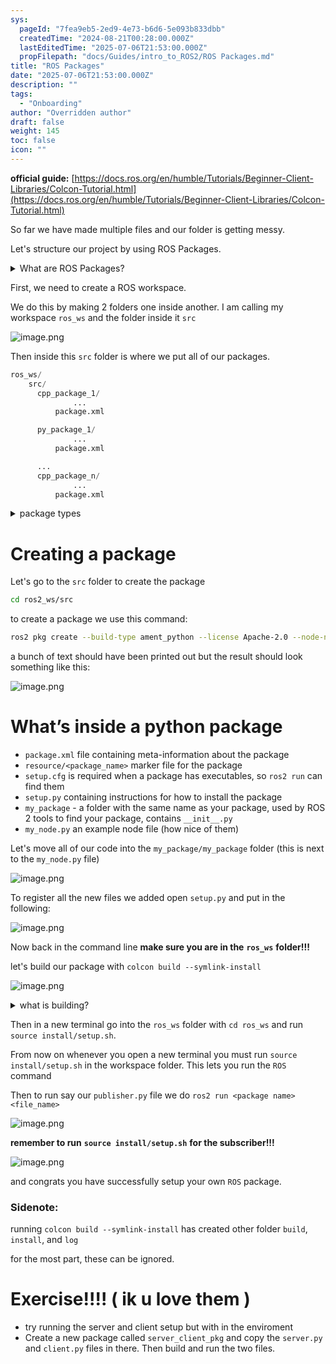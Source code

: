 ```yaml
---
sys:
  pageId: "7fea9eb5-2ed9-4e73-b6d6-5e093b833dbb"
  createdTime: "2024-08-21T00:28:00.000Z"
  lastEditedTime: "2025-07-06T21:53:00.000Z"
  propFilepath: "docs/Guides/intro_to_ROS2/ROS Packages.md"
title: "ROS Packages"
date: "2025-07-06T21:53:00.000Z"
description: ""
tags:
  - "Onboarding"
author: "Overridden author"
draft: false
weight: 145
toc: false
icon: ""
---
```


**official guide:** [https://docs.ros.org/en/humble/Tutorials/Beginner-Client-Libraries/Colcon-Tutorial.html](https://docs.ros.org/en/humble/Tutorials/Beginner-Client-Libraries/Colcon-Tutorial.html)

So far we have made multiple files and our folder is getting messy.

Let's structure our project by using ROS Packages.

<details>
      <summary>What are ROS Packages?</summary>
      ROS Packages are, as the name implies, packages of code that are highly sharable between ROS developers.
  </details>

First, we need to create a ROS workspace.

We do this by making 2 folders one inside another. I am calling my workspace `ros_ws` and the folder inside it `src`

![image.png](https://prod-files-secure.s3.us-west-2.amazonaws.com/d518164a-d88e-44d1-a4ee-3adb3bd8bce0/70706947-fd18-4537-a67b-e12946812d31/image.png?X-Amz-Algorithm=AWS4-HMAC-SHA256&X-Amz-Content-Sha256=UNSIGNED-PAYLOAD&X-Amz-Credential=ASIAZI2LB4667FHZYXC6%2F20250804%2Fus-west-2%2Fs3%2Faws4_request&X-Amz-Date=20250804T111021Z&X-Amz-Expires=3600&X-Amz-Security-Token=IQoJb3JpZ2luX2VjEAsaCXVzLXdlc3QtMiJHMEUCIQDMeNe%2FcbsOMe7GzxxDS9bFwXlPMGtDAdbB6cNqUw3dgQIgSsc5JDQfMK1DUjfNeL57W0vE0VPrMCyPZf6611mV8%2F8q%2FwMIRBAAGgw2Mzc0MjMxODM4MDUiDIH0eeDBLX5gaKnpKSrcAxUL36qgEZmYjXZDuk%2B4WEGpdSclel69v80UeNYW37tdQJfV0xHuJCoYcTHsMlcXRbUtNCIZCD4x0bznZdOU8hrXs%2BUS%2FkFzJOzRU94mwrwf8ugkQl3zRIXeUlBd7Us2LYq5s1aARhi5IkDXbhUzrVqtMGeC27Ar%2Bthl23%2BueViE0gxXOcihQfVVb6frdKYW9ZQrQSxQEUEZdbNyG%2BFJZhQ6xvS2NnkrNgxV4PQ9WWFYKcBImI1098BrIpLQIJQT3gCf6%2BwjiH93SBQYeZ0z0NmQCf0o6GQSD%2BoH%2FU9pYq%2BglZzIGZosyDZKN8OGctBeUi7YEZMo9eCM1x7mWCx%2FVbCKsMT2JGf6d8fZADrb%2B4Y5XPOemJ8ExxSn%2FOD2wBqfHmCPYh5jSe4Z9xDYBj2FCYSG35BD7WExIOUfmzxmeWAZUCKQN25XWfqRm2BHGw8zH6If3BQUvMnhmIwyz6RXGYKJc97bxIb1wIizIyyot46t9RRSrObHXkMCuoUfTMwqFekw%2FDLjjdbkMAygTqqfKg7e%2BWF%2BK7ET0S0S7uDEeKpU1aeOvk1NOwt7PeB%2BS%2BAGq4dKDxL48yQJ71dapQKP93hsODSGuDDDShSyM2JPQp9rhDqnzElSF%2BY6HNTyMNmmwsQGOqUBE6Daf9j7mRLF67JyQ7jYsotJGyErinHI2wV6J2%2FUaYegubvjnsPV4nXGLdt5gVqclhVjnlYAmHH2Xraz3BuGNuEsTfHJ%2BjuWQMPOg30yNdITYVA5wJmpia%2B6ZmQoFCC82Xv6C8WX1G5sRVyyYLJTfsORa0bBUSYDrolm3UI8bEBwoG0TXwgoTR0P3d%2FDySEk%2BIfdEQGNmfODsU9GlJ%2FFuXhmB1Hn&X-Amz-Signature=d35232a54727427e87c35a4c770272ab4af8ce4414a3c8045d08499011375487&X-Amz-SignedHeaders=host&x-amz-checksum-mode=ENABLED&x-id=GetObject)

Then inside this `src` folder is where we put all of our packages.

```python
ros_ws/
    src/
      cpp_package_1/
		      ...
          package.xml

      py_package_1/
		      ...
          package.xml

      ...
      cpp_package_n/
		      ...
          package.xml

```

<details>

<summary>package types</summary>

packages can be either `C++` or python.

the intern file structure is different for each but for this guide we will stick to creating python packages

</details>

# Creating a package

Let's go to the `src` folder to create the package

```bash
cd ros2_ws/src
```

to create a package we use this command:

```bash
ros2 pkg create --build-type ament_python --license Apache-2.0 --node-name my_node my_package
```

a bunch of text should have been printed out but the result should look something like this:

![image.png](https://prod-files-secure.s3.us-west-2.amazonaws.com/d518164a-d88e-44d1-a4ee-3adb3bd8bce0/e6cf1e3f-8512-4a3e-b131-079f800bf3e8/image.png?X-Amz-Algorithm=AWS4-HMAC-SHA256&X-Amz-Content-Sha256=UNSIGNED-PAYLOAD&X-Amz-Credential=ASIAZI2LB4667FHZYXC6%2F20250804%2Fus-west-2%2Fs3%2Faws4_request&X-Amz-Date=20250804T111021Z&X-Amz-Expires=3600&X-Amz-Security-Token=IQoJb3JpZ2luX2VjEAsaCXVzLXdlc3QtMiJHMEUCIQDMeNe%2FcbsOMe7GzxxDS9bFwXlPMGtDAdbB6cNqUw3dgQIgSsc5JDQfMK1DUjfNeL57W0vE0VPrMCyPZf6611mV8%2F8q%2FwMIRBAAGgw2Mzc0MjMxODM4MDUiDIH0eeDBLX5gaKnpKSrcAxUL36qgEZmYjXZDuk%2B4WEGpdSclel69v80UeNYW37tdQJfV0xHuJCoYcTHsMlcXRbUtNCIZCD4x0bznZdOU8hrXs%2BUS%2FkFzJOzRU94mwrwf8ugkQl3zRIXeUlBd7Us2LYq5s1aARhi5IkDXbhUzrVqtMGeC27Ar%2Bthl23%2BueViE0gxXOcihQfVVb6frdKYW9ZQrQSxQEUEZdbNyG%2BFJZhQ6xvS2NnkrNgxV4PQ9WWFYKcBImI1098BrIpLQIJQT3gCf6%2BwjiH93SBQYeZ0z0NmQCf0o6GQSD%2BoH%2FU9pYq%2BglZzIGZosyDZKN8OGctBeUi7YEZMo9eCM1x7mWCx%2FVbCKsMT2JGf6d8fZADrb%2B4Y5XPOemJ8ExxSn%2FOD2wBqfHmCPYh5jSe4Z9xDYBj2FCYSG35BD7WExIOUfmzxmeWAZUCKQN25XWfqRm2BHGw8zH6If3BQUvMnhmIwyz6RXGYKJc97bxIb1wIizIyyot46t9RRSrObHXkMCuoUfTMwqFekw%2FDLjjdbkMAygTqqfKg7e%2BWF%2BK7ET0S0S7uDEeKpU1aeOvk1NOwt7PeB%2BS%2BAGq4dKDxL48yQJ71dapQKP93hsODSGuDDDShSyM2JPQp9rhDqnzElSF%2BY6HNTyMNmmwsQGOqUBE6Daf9j7mRLF67JyQ7jYsotJGyErinHI2wV6J2%2FUaYegubvjnsPV4nXGLdt5gVqclhVjnlYAmHH2Xraz3BuGNuEsTfHJ%2BjuWQMPOg30yNdITYVA5wJmpia%2B6ZmQoFCC82Xv6C8WX1G5sRVyyYLJTfsORa0bBUSYDrolm3UI8bEBwoG0TXwgoTR0P3d%2FDySEk%2BIfdEQGNmfODsU9GlJ%2FFuXhmB1Hn&X-Amz-Signature=88d9f78b29abd9adcd1328afa7522dd78506de4ea8b92f247b37f361ca571f3b&X-Amz-SignedHeaders=host&x-amz-checksum-mode=ENABLED&x-id=GetObject)

# What’s inside a python package

- `package.xml` file containing meta-information about the package
- `resource/<package_name>` marker file for the package
- `setup.cfg` is required when a package has executables, so `ros2 run` can find them
- `setup.py` containing instructions for how to install the package
- `my_package` - a folder with the same name as your package, used by ROS 2 tools to find your package, contains `__init__.py`
- `my_node.py` an example node file (how nice of them)

Let's move all of our code into the `my_package/my_package` folder (this is next to the `my_node.py` file)

![image.png](https://prod-files-secure.s3.us-west-2.amazonaws.com/d518164a-d88e-44d1-a4ee-3adb3bd8bce0/9ce58f11-0da9-4d3e-b86d-506a9685d378/image.png?X-Amz-Algorithm=AWS4-HMAC-SHA256&X-Amz-Content-Sha256=UNSIGNED-PAYLOAD&X-Amz-Credential=ASIAZI2LB4667FHZYXC6%2F20250804%2Fus-west-2%2Fs3%2Faws4_request&X-Amz-Date=20250804T111021Z&X-Amz-Expires=3600&X-Amz-Security-Token=IQoJb3JpZ2luX2VjEAsaCXVzLXdlc3QtMiJHMEUCIQDMeNe%2FcbsOMe7GzxxDS9bFwXlPMGtDAdbB6cNqUw3dgQIgSsc5JDQfMK1DUjfNeL57W0vE0VPrMCyPZf6611mV8%2F8q%2FwMIRBAAGgw2Mzc0MjMxODM4MDUiDIH0eeDBLX5gaKnpKSrcAxUL36qgEZmYjXZDuk%2B4WEGpdSclel69v80UeNYW37tdQJfV0xHuJCoYcTHsMlcXRbUtNCIZCD4x0bznZdOU8hrXs%2BUS%2FkFzJOzRU94mwrwf8ugkQl3zRIXeUlBd7Us2LYq5s1aARhi5IkDXbhUzrVqtMGeC27Ar%2Bthl23%2BueViE0gxXOcihQfVVb6frdKYW9ZQrQSxQEUEZdbNyG%2BFJZhQ6xvS2NnkrNgxV4PQ9WWFYKcBImI1098BrIpLQIJQT3gCf6%2BwjiH93SBQYeZ0z0NmQCf0o6GQSD%2BoH%2FU9pYq%2BglZzIGZosyDZKN8OGctBeUi7YEZMo9eCM1x7mWCx%2FVbCKsMT2JGf6d8fZADrb%2B4Y5XPOemJ8ExxSn%2FOD2wBqfHmCPYh5jSe4Z9xDYBj2FCYSG35BD7WExIOUfmzxmeWAZUCKQN25XWfqRm2BHGw8zH6If3BQUvMnhmIwyz6RXGYKJc97bxIb1wIizIyyot46t9RRSrObHXkMCuoUfTMwqFekw%2FDLjjdbkMAygTqqfKg7e%2BWF%2BK7ET0S0S7uDEeKpU1aeOvk1NOwt7PeB%2BS%2BAGq4dKDxL48yQJ71dapQKP93hsODSGuDDDShSyM2JPQp9rhDqnzElSF%2BY6HNTyMNmmwsQGOqUBE6Daf9j7mRLF67JyQ7jYsotJGyErinHI2wV6J2%2FUaYegubvjnsPV4nXGLdt5gVqclhVjnlYAmHH2Xraz3BuGNuEsTfHJ%2BjuWQMPOg30yNdITYVA5wJmpia%2B6ZmQoFCC82Xv6C8WX1G5sRVyyYLJTfsORa0bBUSYDrolm3UI8bEBwoG0TXwgoTR0P3d%2FDySEk%2BIfdEQGNmfODsU9GlJ%2FFuXhmB1Hn&X-Amz-Signature=cb38125b040bf0a5cae321db856c24434063eab6b4c05b66a62f512385170d27&X-Amz-SignedHeaders=host&x-amz-checksum-mode=ENABLED&x-id=GetObject)

To register all the new files we added open `setup.py` and put in the following:

![image.png](https://prod-files-secure.s3.us-west-2.amazonaws.com/d518164a-d88e-44d1-a4ee-3adb3bd8bce0/1cd7c262-4cae-4496-9d75-c178537d24a2/image.png?X-Amz-Algorithm=AWS4-HMAC-SHA256&X-Amz-Content-Sha256=UNSIGNED-PAYLOAD&X-Amz-Credential=ASIAZI2LB4667FHZYXC6%2F20250804%2Fus-west-2%2Fs3%2Faws4_request&X-Amz-Date=20250804T111022Z&X-Amz-Expires=3600&X-Amz-Security-Token=IQoJb3JpZ2luX2VjEAsaCXVzLXdlc3QtMiJHMEUCIQDMeNe%2FcbsOMe7GzxxDS9bFwXlPMGtDAdbB6cNqUw3dgQIgSsc5JDQfMK1DUjfNeL57W0vE0VPrMCyPZf6611mV8%2F8q%2FwMIRBAAGgw2Mzc0MjMxODM4MDUiDIH0eeDBLX5gaKnpKSrcAxUL36qgEZmYjXZDuk%2B4WEGpdSclel69v80UeNYW37tdQJfV0xHuJCoYcTHsMlcXRbUtNCIZCD4x0bznZdOU8hrXs%2BUS%2FkFzJOzRU94mwrwf8ugkQl3zRIXeUlBd7Us2LYq5s1aARhi5IkDXbhUzrVqtMGeC27Ar%2Bthl23%2BueViE0gxXOcihQfVVb6frdKYW9ZQrQSxQEUEZdbNyG%2BFJZhQ6xvS2NnkrNgxV4PQ9WWFYKcBImI1098BrIpLQIJQT3gCf6%2BwjiH93SBQYeZ0z0NmQCf0o6GQSD%2BoH%2FU9pYq%2BglZzIGZosyDZKN8OGctBeUi7YEZMo9eCM1x7mWCx%2FVbCKsMT2JGf6d8fZADrb%2B4Y5XPOemJ8ExxSn%2FOD2wBqfHmCPYh5jSe4Z9xDYBj2FCYSG35BD7WExIOUfmzxmeWAZUCKQN25XWfqRm2BHGw8zH6If3BQUvMnhmIwyz6RXGYKJc97bxIb1wIizIyyot46t9RRSrObHXkMCuoUfTMwqFekw%2FDLjjdbkMAygTqqfKg7e%2BWF%2BK7ET0S0S7uDEeKpU1aeOvk1NOwt7PeB%2BS%2BAGq4dKDxL48yQJ71dapQKP93hsODSGuDDDShSyM2JPQp9rhDqnzElSF%2BY6HNTyMNmmwsQGOqUBE6Daf9j7mRLF67JyQ7jYsotJGyErinHI2wV6J2%2FUaYegubvjnsPV4nXGLdt5gVqclhVjnlYAmHH2Xraz3BuGNuEsTfHJ%2BjuWQMPOg30yNdITYVA5wJmpia%2B6ZmQoFCC82Xv6C8WX1G5sRVyyYLJTfsORa0bBUSYDrolm3UI8bEBwoG0TXwgoTR0P3d%2FDySEk%2BIfdEQGNmfODsU9GlJ%2FFuXhmB1Hn&X-Amz-Signature=a68c28fa76643deb2d3d81eb7a3018c2053479231cc8ffc0bf04da33121c1549&X-Amz-SignedHeaders=host&x-amz-checksum-mode=ENABLED&x-id=GetObject)

Now back in the command line **make sure you are in the** **`ros_ws`** **folder!!!**

let's build our package with `colcon build --symlink-install`

![image.png](https://prod-files-secure.s3.us-west-2.amazonaws.com/d518164a-d88e-44d1-a4ee-3adb3bd8bce0/2f2a0d27-b173-48fd-b189-5f5c0ce65619/image.png?X-Amz-Algorithm=AWS4-HMAC-SHA256&X-Amz-Content-Sha256=UNSIGNED-PAYLOAD&X-Amz-Credential=ASIAZI2LB4667FHZYXC6%2F20250804%2Fus-west-2%2Fs3%2Faws4_request&X-Amz-Date=20250804T111021Z&X-Amz-Expires=3600&X-Amz-Security-Token=IQoJb3JpZ2luX2VjEAsaCXVzLXdlc3QtMiJHMEUCIQDMeNe%2FcbsOMe7GzxxDS9bFwXlPMGtDAdbB6cNqUw3dgQIgSsc5JDQfMK1DUjfNeL57W0vE0VPrMCyPZf6611mV8%2F8q%2FwMIRBAAGgw2Mzc0MjMxODM4MDUiDIH0eeDBLX5gaKnpKSrcAxUL36qgEZmYjXZDuk%2B4WEGpdSclel69v80UeNYW37tdQJfV0xHuJCoYcTHsMlcXRbUtNCIZCD4x0bznZdOU8hrXs%2BUS%2FkFzJOzRU94mwrwf8ugkQl3zRIXeUlBd7Us2LYq5s1aARhi5IkDXbhUzrVqtMGeC27Ar%2Bthl23%2BueViE0gxXOcihQfVVb6frdKYW9ZQrQSxQEUEZdbNyG%2BFJZhQ6xvS2NnkrNgxV4PQ9WWFYKcBImI1098BrIpLQIJQT3gCf6%2BwjiH93SBQYeZ0z0NmQCf0o6GQSD%2BoH%2FU9pYq%2BglZzIGZosyDZKN8OGctBeUi7YEZMo9eCM1x7mWCx%2FVbCKsMT2JGf6d8fZADrb%2B4Y5XPOemJ8ExxSn%2FOD2wBqfHmCPYh5jSe4Z9xDYBj2FCYSG35BD7WExIOUfmzxmeWAZUCKQN25XWfqRm2BHGw8zH6If3BQUvMnhmIwyz6RXGYKJc97bxIb1wIizIyyot46t9RRSrObHXkMCuoUfTMwqFekw%2FDLjjdbkMAygTqqfKg7e%2BWF%2BK7ET0S0S7uDEeKpU1aeOvk1NOwt7PeB%2BS%2BAGq4dKDxL48yQJ71dapQKP93hsODSGuDDDShSyM2JPQp9rhDqnzElSF%2BY6HNTyMNmmwsQGOqUBE6Daf9j7mRLF67JyQ7jYsotJGyErinHI2wV6J2%2FUaYegubvjnsPV4nXGLdt5gVqclhVjnlYAmHH2Xraz3BuGNuEsTfHJ%2BjuWQMPOg30yNdITYVA5wJmpia%2B6ZmQoFCC82Xv6C8WX1G5sRVyyYLJTfsORa0bBUSYDrolm3UI8bEBwoG0TXwgoTR0P3d%2FDySEk%2BIfdEQGNmfODsU9GlJ%2FFuXhmB1Hn&X-Amz-Signature=e232c86d98a01d8c68b1bfd8d015dbb80ddbf9869ff95b4184d27902eaa9227c&X-Amz-SignedHeaders=host&x-amz-checksum-mode=ENABLED&x-id=GetObject)

<details>

<summary>what is building?</summary>

if you are a CS major at Rose-Hulman you will learn the answer to this in CSSE132

but TLDR; is it combines all the code files into one program that can be run easily 

</details>

Then in a new terminal go into the `ros_ws` folder with `cd ros_ws` and run `source install/setup.sh`. 

From now on whenever you open a new terminal you must run `source install/setup.sh` in the workspace folder. This lets you run the `ROS` command

Then to run say our `publisher.py` file we do `ros2 run <package name> <file_name>`

![image.png](https://prod-files-secure.s3.us-west-2.amazonaws.com/d518164a-d88e-44d1-a4ee-3adb3bd8bce0/4f4b1219-3a44-4632-aa0a-ce3471699f59/image.png?X-Amz-Algorithm=AWS4-HMAC-SHA256&X-Amz-Content-Sha256=UNSIGNED-PAYLOAD&X-Amz-Credential=ASIAZI2LB4667FHZYXC6%2F20250804%2Fus-west-2%2Fs3%2Faws4_request&X-Amz-Date=20250804T111022Z&X-Amz-Expires=3600&X-Amz-Security-Token=IQoJb3JpZ2luX2VjEAsaCXVzLXdlc3QtMiJHMEUCIQDMeNe%2FcbsOMe7GzxxDS9bFwXlPMGtDAdbB6cNqUw3dgQIgSsc5JDQfMK1DUjfNeL57W0vE0VPrMCyPZf6611mV8%2F8q%2FwMIRBAAGgw2Mzc0MjMxODM4MDUiDIH0eeDBLX5gaKnpKSrcAxUL36qgEZmYjXZDuk%2B4WEGpdSclel69v80UeNYW37tdQJfV0xHuJCoYcTHsMlcXRbUtNCIZCD4x0bznZdOU8hrXs%2BUS%2FkFzJOzRU94mwrwf8ugkQl3zRIXeUlBd7Us2LYq5s1aARhi5IkDXbhUzrVqtMGeC27Ar%2Bthl23%2BueViE0gxXOcihQfVVb6frdKYW9ZQrQSxQEUEZdbNyG%2BFJZhQ6xvS2NnkrNgxV4PQ9WWFYKcBImI1098BrIpLQIJQT3gCf6%2BwjiH93SBQYeZ0z0NmQCf0o6GQSD%2BoH%2FU9pYq%2BglZzIGZosyDZKN8OGctBeUi7YEZMo9eCM1x7mWCx%2FVbCKsMT2JGf6d8fZADrb%2B4Y5XPOemJ8ExxSn%2FOD2wBqfHmCPYh5jSe4Z9xDYBj2FCYSG35BD7WExIOUfmzxmeWAZUCKQN25XWfqRm2BHGw8zH6If3BQUvMnhmIwyz6RXGYKJc97bxIb1wIizIyyot46t9RRSrObHXkMCuoUfTMwqFekw%2FDLjjdbkMAygTqqfKg7e%2BWF%2BK7ET0S0S7uDEeKpU1aeOvk1NOwt7PeB%2BS%2BAGq4dKDxL48yQJ71dapQKP93hsODSGuDDDShSyM2JPQp9rhDqnzElSF%2BY6HNTyMNmmwsQGOqUBE6Daf9j7mRLF67JyQ7jYsotJGyErinHI2wV6J2%2FUaYegubvjnsPV4nXGLdt5gVqclhVjnlYAmHH2Xraz3BuGNuEsTfHJ%2BjuWQMPOg30yNdITYVA5wJmpia%2B6ZmQoFCC82Xv6C8WX1G5sRVyyYLJTfsORa0bBUSYDrolm3UI8bEBwoG0TXwgoTR0P3d%2FDySEk%2BIfdEQGNmfODsU9GlJ%2FFuXhmB1Hn&X-Amz-Signature=cecdae67374ff40b0a6bfd537188f4cebba844ecc442dd5b57fe9cd30c165bed&X-Amz-SignedHeaders=host&x-amz-checksum-mode=ENABLED&x-id=GetObject)

**remember to run** **`source install/setup.sh`** **for the subscriber!!!**

![image.png](https://prod-files-secure.s3.us-west-2.amazonaws.com/d518164a-d88e-44d1-a4ee-3adb3bd8bce0/02121119-dad4-49ec-8356-c956108b4243/image.png?X-Amz-Algorithm=AWS4-HMAC-SHA256&X-Amz-Content-Sha256=UNSIGNED-PAYLOAD&X-Amz-Credential=ASIAZI2LB4667FHZYXC6%2F20250804%2Fus-west-2%2Fs3%2Faws4_request&X-Amz-Date=20250804T111022Z&X-Amz-Expires=3600&X-Amz-Security-Token=IQoJb3JpZ2luX2VjEAsaCXVzLXdlc3QtMiJHMEUCIQDMeNe%2FcbsOMe7GzxxDS9bFwXlPMGtDAdbB6cNqUw3dgQIgSsc5JDQfMK1DUjfNeL57W0vE0VPrMCyPZf6611mV8%2F8q%2FwMIRBAAGgw2Mzc0MjMxODM4MDUiDIH0eeDBLX5gaKnpKSrcAxUL36qgEZmYjXZDuk%2B4WEGpdSclel69v80UeNYW37tdQJfV0xHuJCoYcTHsMlcXRbUtNCIZCD4x0bznZdOU8hrXs%2BUS%2FkFzJOzRU94mwrwf8ugkQl3zRIXeUlBd7Us2LYq5s1aARhi5IkDXbhUzrVqtMGeC27Ar%2Bthl23%2BueViE0gxXOcihQfVVb6frdKYW9ZQrQSxQEUEZdbNyG%2BFJZhQ6xvS2NnkrNgxV4PQ9WWFYKcBImI1098BrIpLQIJQT3gCf6%2BwjiH93SBQYeZ0z0NmQCf0o6GQSD%2BoH%2FU9pYq%2BglZzIGZosyDZKN8OGctBeUi7YEZMo9eCM1x7mWCx%2FVbCKsMT2JGf6d8fZADrb%2B4Y5XPOemJ8ExxSn%2FOD2wBqfHmCPYh5jSe4Z9xDYBj2FCYSG35BD7WExIOUfmzxmeWAZUCKQN25XWfqRm2BHGw8zH6If3BQUvMnhmIwyz6RXGYKJc97bxIb1wIizIyyot46t9RRSrObHXkMCuoUfTMwqFekw%2FDLjjdbkMAygTqqfKg7e%2BWF%2BK7ET0S0S7uDEeKpU1aeOvk1NOwt7PeB%2BS%2BAGq4dKDxL48yQJ71dapQKP93hsODSGuDDDShSyM2JPQp9rhDqnzElSF%2BY6HNTyMNmmwsQGOqUBE6Daf9j7mRLF67JyQ7jYsotJGyErinHI2wV6J2%2FUaYegubvjnsPV4nXGLdt5gVqclhVjnlYAmHH2Xraz3BuGNuEsTfHJ%2BjuWQMPOg30yNdITYVA5wJmpia%2B6ZmQoFCC82Xv6C8WX1G5sRVyyYLJTfsORa0bBUSYDrolm3UI8bEBwoG0TXwgoTR0P3d%2FDySEk%2BIfdEQGNmfODsU9GlJ%2FFuXhmB1Hn&X-Amz-Signature=2d9d3bafc22eddec9dcd6a1ce5502394788c5017bd1ba5412bb5a6d975462c5b&X-Amz-SignedHeaders=host&x-amz-checksum-mode=ENABLED&x-id=GetObject)

and congrats you have successfully setup your own `ROS` package.

### Sidenote:

running `colcon build --symlink-install` has created other folder `build`, `install`, and `log`

for the most part, these can be ignored.

# Exercise!!!! ( ik u love them )

- try running the server and client setup but with in the enviroment
- Create a new package called `server_client_pkg` and copy the `server.py` and `client.py` files in there. Then build and run the two files.
